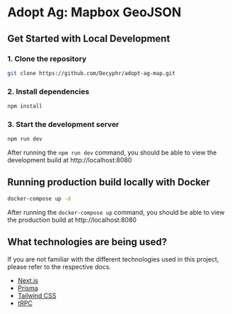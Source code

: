# Adopt Ag: Mapbox GeoJSON

## Get Started with Local Development

### 1. Clone the repository
```bash
git clone https://github.com/Decyphr/adopt-ag-map.git
```

### 2. Install dependencies
```bash
npm install
```

### 3. Start the development server
```bash
npm run dev
```
After running the `npm run dev` command, you should be able to view the development build at http://localhost:8080

## Running production build locally with Docker
```bash
docker-compose up -d
```

After running the `docker-compose up` command, you should be able to view the production build at http://localhost:8080


## What technologies are being used?
If you are not familiar with the different technologies used in this project, please refer to the respective docs.

- [Next.js](https://nextjs.org)
- [Prisma](https://prisma.io)
- [Tailwind CSS](https://tailwindcss.com)
- [tRPC](https://trpc.io)
